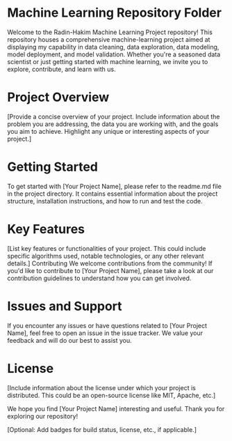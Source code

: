 # Machine Learning Repository Folder
Welcome to the Radin-Hakim Machine Learning Project repository! This repository houses a comprehensive machine-learning project aimed at displaying my capability in data cleaning, data exploration, data modeling, model deployment, and model validation. Whether you're a seasoned data scientist or just getting started with machine learning, we invite you to explore, contribute, and learn with us.

# Project Overview
[Provide a concise overview of your project. Include information about the problem you are addressing, the data you are working with, and the goals you aim to achieve. Highlight any unique or interesting aspects of your project.]

# Getting Started
To get started with [Your Project Name], please refer to the readme.md file in the project directory. It contains essential information about the project structure, installation instructions, and how to run and test the code.

# Key Features
[List key features or functionalities of your project. This could include specific algorithms used, notable technologies, or any other relevant details.]
Contributing
We welcome contributions from the community! If you'd like to contribute to [Your Project Name], please take a look at our contribution guidelines to understand how you can get involved.

# Issues and Support
If you encounter any issues or have questions related to [Your Project Name], feel free to open an issue in the issue tracker. We value your feedback and will do our best to assist you.

# License
[Include information about the license under which your project is distributed. This could be an open-source license like MIT, Apache, etc.]

We hope you find [Your Project Name] interesting and useful. Thank you for exploring our repository!

[Optional: Add badges for build status, license, etc., if applicable.]
